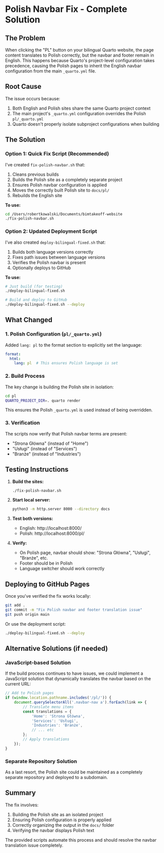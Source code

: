 # Polish Navbar Fix - Complete Solution

## The Problem
When clicking the "PL" button on your bilingual Quarto website, the page content translates to Polish correctly, but the navbar and footer remain in English. This happens because Quarto's project-level configuration takes precedence, causing the Polish pages to inherit the English navbar configuration from the main `_quarto.yml` file.

## Root Cause
The issue occurs because:
1. Both English and Polish sites share the same Quarto project context
2. The main project's `_quarto.yml` configuration overrides the Polish `pl/_quarto.yml`
3. Quarto doesn't properly isolate subproject configurations when building

## The Solution

### Option 1: Quick Fix Script (Recommended)
I've created `fix-polish-navbar.sh` that:
1. Cleans previous builds
2. Builds the Polish site as a completely separate project
3. Ensures Polish navbar configuration is applied
4. Moves the correctly built Polish site to `docs/pl/`
5. Rebuilds the English site

**To use:**
```bash
cd /Users/robertkowalski/Documents/bimtakeoff-website
./fix-polish-navbar.sh
```

### Option 2: Updated Deployment Script
I've also created `deploy-bilingual-fixed.sh` that:
1. Builds both language versions correctly
2. Fixes path issues between language versions
3. Verifies the Polish navbar is present
4. Optionally deploys to GitHub

**To use:**
```bash
# Just build (for testing)
./deploy-bilingual-fixed.sh

# Build and deploy to GitHub
./deploy-bilingual-fixed.sh --deploy
```

## What Changed

### 1. Polish Configuration (`pl/_quarto.yml`)
Added `lang: pl` to the format section to explicitly set the language:
```yaml
format:
  html:
    lang: pl  # This ensures Polish language is set
```

### 2. Build Process
The key change is building the Polish site in isolation:
```bash
cd pl
QUARTO_PROJECT_DIR=. quarto render
```
This ensures the Polish `_quarto.yml` is used instead of being overridden.

### 3. Verification
The scripts now verify that Polish navbar terms are present:
- "Strona Główna" (instead of "Home")
- "Usługi" (instead of "Services") 
- "Branże" (instead of "Industries")

## Testing Instructions

1. **Build the sites:**
   ```bash
   ./fix-polish-navbar.sh
   ```

2. **Start local server:**
   ```bash
   python3 -m http.server 8000 --directory docs
   ```

3. **Test both versions:**
   - English: http://localhost:8000/
   - Polish: http://localhost:8000/pl/

4. **Verify:**
   - On Polish page, navbar should show: "Strona Główna", "Usługi", "Branże", etc.
   - Footer should be in Polish
   - Language switcher should work correctly

## Deploying to GitHub Pages

Once you've verified the fix works locally:

```bash
git add .
git commit -m "Fix Polish navbar and footer translation issue"
git push origin main
```

Or use the deployment script:
```bash
./deploy-bilingual-fixed.sh --deploy
```

## Alternative Solutions (if needed)

### JavaScript-based Solution
If the build process continues to have issues, we could implement a JavaScript solution that dynamically translates the navbar based on the current URL:

```javascript
// Add to Polish pages
if (window.location.pathname.includes('/pl/')) {
    document.querySelectorAll('.navbar-nav a').forEach(link => {
        // Translate menu items
        const translations = {
            'Home': 'Strona Główna',
            'Services': 'Usługi',
            'Industries': 'Branże',
            // ... etc
        };
        // Apply translations
    });
}
```

### Separate Repository Solution
As a last resort, the Polish site could be maintained as a completely separate repository and deployed to a subdomain.

## Summary

The fix involves:
1. Building the Polish site as an isolated project
2. Ensuring Polish configuration is properly applied
3. Correctly organizing the output in the `docs/` folder
4. Verifying the navbar displays Polish text

The provided scripts automate this process and should resolve the navbar translation issue completely.
